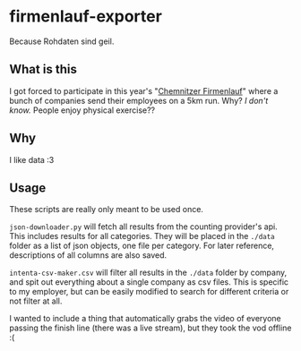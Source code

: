 # firmenlauf-exporter
Because Rohdaten sind geil.

## What is this
I got forced to participate in this year's "[Chemnitzer Firmenlauf](http://www.firmenlauf-chemnitz.de/alles-zum-lauf/)" where a bunch of companies send their employees on a 5km run.
Why? _I don't know._ People enjoy physical exercise??

## Why
I like data :3

## Usage
These scripts are really only meant to be used once.

`json-downloader.py` will fetch all results from the counting provider's api.
This includes results for all categories. They will be placed in the `./data` folder as a list of json objects, one file per category.
For later reference, descriptions of all columns are also saved.

`intenta-csv-maker.csv` will filter all results in the `./data` folder by company, and spit out everything about a single company as csv files.
This is specific to my employer, but can be easily modified to search for different criteria or not filter at all.

I wanted to include a thing that automatically grabs the video of everyone passing the finish line (there was a live stream), but they took the vod offline :(
